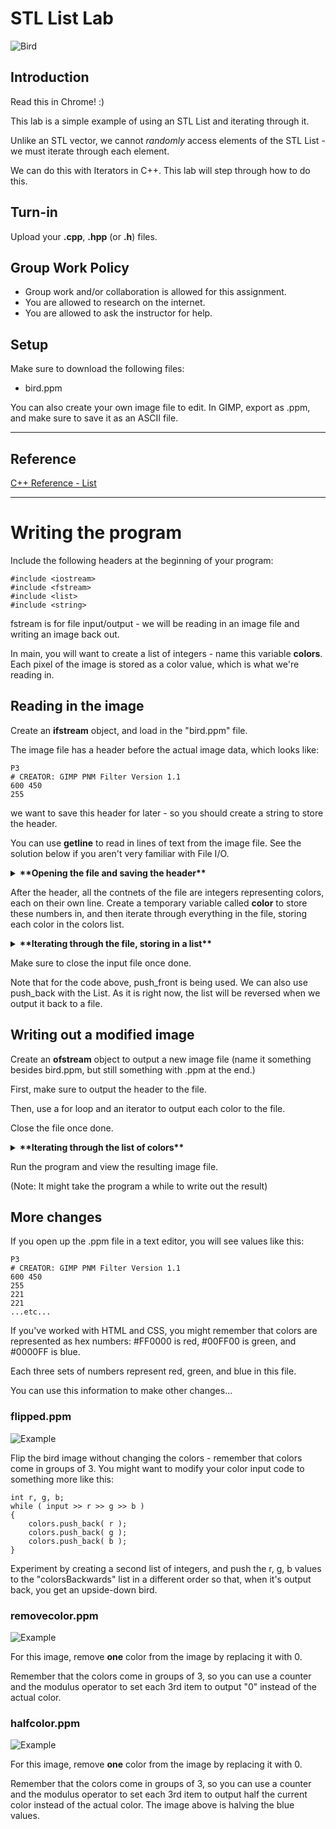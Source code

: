 # STL List Lab

![Bird](bird.png)

## Introduction

Read this in Chrome! :)

This lab is a simple example of using an STL List and iterating through it.

Unlike an STL vector, we cannot *randomly* access elements of the STL List - 
we must iterate through each element.

We can do this with Iterators in C++. This lab will step through how to do this.

## Turn-in

Upload your **.cpp**, **.hpp** (or **.h**) files.

## Group Work Policy

* Group work and/or collaboration is allowed for this assignment.
* You are allowed to research on the internet.
* You are allowed to ask the instructor for help.

## Setup

Make sure to download the following files:

* bird.ppm

You can also create your own image file to edit.
In GIMP, export as .ppm, and make sure to save it as an ASCII file.

---

## Reference

[C++ Reference - List](http://www.cplusplus.com/reference/list/list/)

---

# Writing the program

Include the following headers at the beginning of your program:

	#include <iostream>
	#include <fstream>
	#include <list>
	#include <string>

fstream is for file input/output - we will be reading in an image file
and writing an image back out.

In main, you will want to create a list of integers - name this variable **colors**.
Each pixel of the image is stored as a color value, which is what we're reading in.

## Reading in the image

Create an **ifstream** object, and load in the "bird.ppm" file.

The image file has a header before the actual image data, which looks like:

	P3
	# CREATOR: GIMP PNM Filter Version 1.1
	600 450
	255

we want to save this header for later - so you should create a string to
store the header.

You can use **getline** to read in lines of text from the image file.
See the solution below if you aren't very familiar with File I/O.

<details>
	<summary><strong>
		**Opening the file and saving the header**
	</strong></summary>
	
	ifstream input( "bird.ppm" );
	string buffer;
	string header;
	
	// Save the header:
	getline( input, buffer ); // ascii code
	header += buffer + "\n";
	getline( input, buffer ); // comment
	header += buffer + "\n";
	getline( input, buffer ); // width/height
	header += buffer + "\n";
	getline( input, buffer ); // max color
	header += buffer + "\n";
	
</details>	

After the header, all the contnets of the file are integers representing colors, each on their own line.
Create a temporary variable called **color** to store these numbers in, and then iterate through 
everything in the file, storing each color in the colors list.

<details>
	<summary><strong>
		**Iterating through the file, storing in a list**
	</strong></summary>
	
	<pre>
	
	int color;
	while ( input >> color )
	{
		colors.push_front( color );
	}
	
	</pre>
</details>	

Make sure to close the input file once done.

Note that for the code above, push_front is being used. We can also use
push_back with the List. As it is right now, the list will be reversed
when we output it back to a file.

## Writing out a modified image

Create an **ofstream** object to output a new image file (name it something
besides bird.ppm, but still something with .ppm at the end.)

First, make sure to output the header to the file.

Then, use a for loop and an iterator to output each color to the file.

Close the file once done.

<details>
	<summary><strong>
		**Iterating through the list of colors**
	</strong></summary>
	
	<pre>
	
	ofstream output( "bird2.ppm" );	
	output << header;
	for ( list<int>::iterator it = colors.begin();
		it != colors.end();
		it++ )
	{
		output << *it << endl;
	}
	
	output.close();
	
	</pre>
</details>	

Run the program and view the resulting image file.

(Note: It might take the program a while to write out the result)

## More changes

If you open up the .ppm file in a text editor, you will see values like this:

	P3
	# CREATOR: GIMP PNM Filter Version 1.1
	600 450
	255
	221
	221
	...etc...

If you've worked with HTML and CSS, you might remember that colors are
represented as hex numbers: #FF0000 is red, #00FF00 is green, and #0000FF is blue.

Each three sets of numbers represent red, green, and blue in this file.

You can use this information to make other changes...

### flipped.ppm

![Example](flipped.png)

Flip the bird image without changing the colors - remember that colors
come in groups of 3. You might want to modify your color input code to something more like this:

	int r, g, b;
	while ( input >> r >> g >> b )
	{
		colors.push_back( r );
		colors.push_back( g );
		colors.push_back( b );
	}

Experiment by creating a second list of integers, and push the r, g, b values
to the "colorsBackwards" list in a different order so that, when it's output
back, you get an upside-down bird.

### removecolor.ppm

![Example](removecolor.png)

For this image, remove **one** color from the image by replacing it with 0.

Remember that the colors come in groups of 3, so you can use a counter and
the modulus operator to set each 3rd item to output "0" instead of the actual color.

### halfcolor.ppm

![Example](halfblue.png)

For this image, remove **one** color from the image by replacing it with 0.

Remember that the colors come in groups of 3, so you can use a counter and
the modulus operator to set each 3rd item to output half the current color instead of the actual color.
The image above is halving the blue values.
